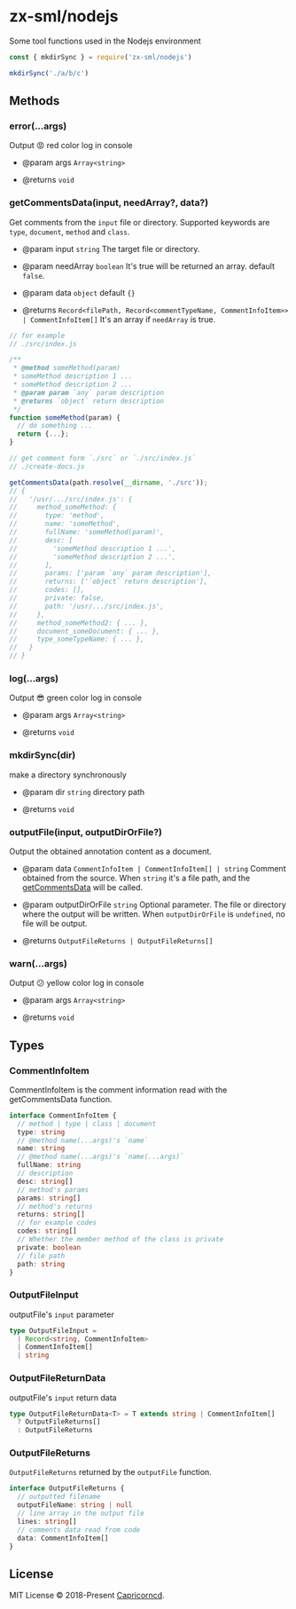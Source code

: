 # zx-sml/nodejs

Some tool functions used in the Nodejs environment

```js
const { mkdirSync } = require('zx-sml/nodejs')

mkdirSync('./a/b/c')
```

## Methods

### error(...args)

Output 😡 red color log in console

- @param args `Array<string>`

- @returns `void`

### getCommentsData(input, needArray?, data?)

Get comments from the `input` file or directory. Supported keywords are `type`, `document`, `method` and `class`.

- @param input `string` The target file or directory.
- @param needArray `boolean` It's true will be returned an array. default `false`.
- @param data `object` default `{}`

- @returns `Record<filePath, Record<commentTypeName, CommentInfoItem>> | CommentInfoItem[]` It's an array if `needArray` is true.
```js
// for example
// ./src/index.js

/**
 * @method someMethod(param)
 * someMethod description 1 ...
 * someMethod description 2 ...
 * @param param `any` param description
 * @returns `object` return description
 */
function someMethod(param) {
  // do something ...
  return {...};
}

// get comment form `./src` or `./src/index.js`
// ./create-docs.js

getCommentsData(path.resolve(__dirname, './src'));
// {
//   '/usr/.../src/index.js': {
//     method_someMethod: {
//       type: 'method',
//       name: 'someMethod',
//       fullName: 'someMethod(param)',
//       desc: [
//         'someMethod description 1 ...',
//         'someMethod description 2 ...',
//       ],
//       params: ['param `any` param description'],
//       returns: ['`object` return description'],
//       codes: [],
//       private: false,
//       path: '/usr/.../src/index.js',
//     },
//     method_someMethod2: { ... },
//     document_someDocument: { ... },
//     type_someTypeName: { ... },
//   }
// }
```

### log(...args)

Output 😎 green color log in console

- @param args `Array<string>`

- @returns `void`

### mkdirSync(dir)

make a directory synchronously

- @param dir `string` directory path

- @returns `void`

### outputFile(input, outputDirOrFile?)

Output the obtained annotation content as a document.

- @param data `CommentInfoItem | CommentInfoItem[] | string` Comment obtained from the source. When `string` it's a file path, and the [getCommentsData](#getCommentsData) will be called.
- @param outputDirOrFile `string` Optional parameter. The file or directory where the output will be written. When `outputDirOrFile` is `undefined`, no file will be output.

- @returns `OutputFileReturns | OutputFileReturns[]`

### warn(...args)

Output 😕 yellow color log in console

- @param args `Array<string>`

- @returns `void`

## Types

### CommentInfoItem

CommentInfoItem is the comment information read with the getCommentsData function.

```ts
interface CommentInfoItem {
  // method | type | class | document
  type: string
  // @method name(...args)'s `name`
  name: string
  // @method name(...args)'s `name(...args)`
  fullName: string
  // description
  desc: string[]
  // method's params
  params: string[]
  // method's returns
  returns: string[]
  // for example codes
  codes: string[]
  // Whether the member method of the class is private
  private: boolean
  // file path
  path: string
}
```

### OutputFileInput

outputFile's `input` parameter

```ts
type OutputFileInput =
  | Record<string, CommentInfoItem>
  | CommentInfoItem[]
  | string
```

### OutputFileReturnData<T>

outputFile's `input` return data

```ts
type OutputFileReturnData<T> = T extends string | CommentInfoItem[]
  ? OutputFileReturns[]
  : OutputFileReturns
```

### OutputFileReturns

`OutputFileReturns` returned by the `outputFile` function.

```ts
interface OutputFileReturns {
  // outputted filename
  outputFileName: string | null
  // line array in the output file
  lines: string[]
  // comments data read from code
  data: CommentInfoItem[]
}
```

## License

MIT License © 2018-Present [Capricorncd](https://github.com/capricorncd).